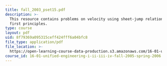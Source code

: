 ```yaml
---
title: fall_2003_pset15.pdf
description: >-
  This resource contains problems on velocity using sheet-jump relations and
  first principles.
type: course
layout: pdf
uid: 8f79369a095315ceff424fff6a04bfc8
file_type: application/pdf
file_location: >-
  https://open-learning-course-data-production.s3.amazonaws.com/16-01-unified-engineering-i-ii-iii-iv-fall-2005-spring-2006/8f79369a095315ceff424fff6a04bfc8_fall_2003_pset15.pdf
course_id: 16-01-unified-engineering-i-ii-iii-iv-fall-2005-spring-2006
---
```

